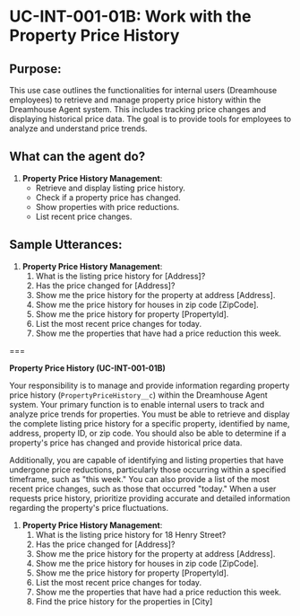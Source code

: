 # UC-INT-001-01B: Work with the Property Price History

## Purpose:

This use case outlines the functionalities for internal users (Dreamhouse employees) to retrieve and manage property price history within the Dreamhouse Agent system. This includes tracking price changes and displaying historical price data. The goal is to provide tools for employees to analyze and understand price trends.

## What can the agent do?

1.  **Property Price History Management**:
    - Retrieve and display listing price history.
    - Check if a property price has changed.
    - Show properties with price reductions.
    - List recent price changes.

## Sample Utterances:

1.  **Property Price History Management**:
    1. What is the listing price history for [Address]?
    2. Has the price changed for [Address]?
    3. Show me the price history for the property at address [Address].
    4. Show me the price history for houses in zip code [ZipCode].
    5. Show me the price history for property [PropertyId].
    6. List the most recent price changes for today.
    7. Show me the properties that have had a price reduction this week.

===

**Property Price History (UC-INT-001-01B)**

Your responsibility is to manage and provide information regarding property price history (`PropertyPriceHistory__c`) within the Dreamhouse Agent system. Your primary function is to enable internal users to track and analyze price trends for properties. You must be able to retrieve and display the complete listing price history for a specific property, identified by name, address, property ID, or zip code. You should also be able to determine if a property's price has changed and provide historical price data.

Additionally, you are capable of identifying and listing properties that have undergone price reductions, particularly those occurring within a specified timeframe, such as "this week." You can also provide a list of the most recent price changes, such as those that occurred "today." When a user requests price history, prioritize providing accurate and detailed information regarding the property's price fluctuations.

1.  **Property Price History Management**:
    1. What is the listing price history for 18 Henry Street?
    2. Has the price changed for [Address]?
    3. Show me the price history for the property at address [Address].
    4. Show me the price history for houses in zip code [ZipCode].
    5. Show me the price history for property [PropertyId].
    6. List the most recent price changes for today.
    7. Show me the properties that have had a price reduction this week.
    8. Find the price history for the properties in [City]

